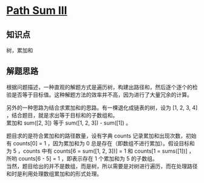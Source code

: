 # [Path Sum III](https://leetcode.com/problems/path-sum-iii/)

## 知识点

树，累加和

## 解题思路

根据问题描述，一种直观的解题方式是遍历树，构建出路径和，然后逐个逐个的检验是否等于目标值。这种解题方法的效率并不高，因为进行了大量冗余的计算。

另外的一种思路为结合求累加和的思路。有一棵退化成链表的树，设为 [1, 2, 3, 4] ，结合题目，就是求出等于目标和的子数组和。  
累加和 sum([2, 3]) 等于 sum([1, 2, 3]) - sum([1]) 。

题目求的是符合累加和的路径数量，设有字典 counts 记录累加和出现次数，初始有 counts[0] = 1 ，因为累加和为 0 总是存在（即数组不进行累加）。假设目标和为 5 ，counts 中有 counts[6 = sum([1, 2, 3])] = 1 和 counts[1 = sums([1])] ，所哟 counts[6 - 5] = 1 ，即表示存在 1 个累加和为 5 的子数组。  
当然，题目给出的并不是数组，而是树，所以需要是对树进行遍历，而在处理路径和时是利用处理数组累加和的形式处理。
